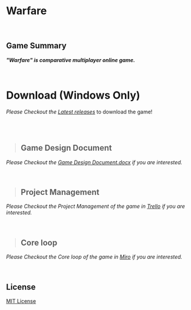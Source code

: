 
# Warfare
<br/>

## Game Summary
***"Warfare" is comparative multiplayer online game.***

<br/>

# Download (Windows Only)

*Please Checkout the [Latest releases](https://github.com/AndraXO7/warfare/releases)* to download the game!

<br/><br/>

> ## Game Design Document
*Please Checkout the  [Game Design Document.docx](https://github.com/AndraXO7/warfare/files/10949891/Game.Design.Document.docx) if you are interested.*

<br/>

> ## Project Management
*Please Checkout the Project Management of the game in  [Trello](https://trello.com/b/0PFmtpiJ/warfare) if you are interested.*

<br/>

> ## Core loop
*Please Checkout the Core loop of the game in  [Miro](https://miro.com/app/board/uXjVP05DgW4=/) if you are interested.*

<br/>

## License
[MIT License](LICENSE)
